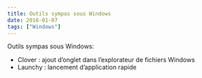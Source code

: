 ```yaml
---
title: Outils sympas sous Windows
date: 2016-01-07
tags: ["Windows"]
---
```


Outils sympas sous Windows:

- Clover : ajout d’onglet dans l’explorateur de fichiers Windows
- Launchy : lancement d’application rapide
